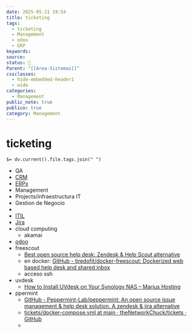 ```yaml
---
date: 2025-05-21 19:54
title: ticketing
tags:
  - ticketing
  - Management
  - odoo
  - ERP
keywords: 
source: 
status: 📌
Parent: "[[Area-Sistemas]]"
cssclasses:
  - hide-embedded-header1
  - wide
categories:
  - Management
public_note: true
publico: true
category: Management
---
```

# ticketing
`$= dv.current().file.tags.join(" ")`

- QA
- [CRM](/management/crm/)
- [ERPx](/management/erpx/)
- Management
- Projects/infraestructura IT
- Gestion de Negocio
- 
- [ITIL](/projects/infraestructura%20it/itil/)
- [Jira](/management/jira/)
- cloud computing
	- akamai 
- [odoo](/projects/infraestructura%20it/odoo/)
- freescout
	- [Best open source help desk: Zendesk & Help Scout alternative](https://freescout.net/) 
	- en docker: [GitHub - tiredofit/docker-freescout: Dockerized web based help desk and shared inbox](https://github.com/tiredofit/docker-freescout) 
	- acceso ssh
- uvdesk
	- [How to Install UVdesk on Your Synology NAS – Marius Hosting](https://mariushosting.com/how-to-install-uvdesk-on-your-synology-nas/) 
- ppermint
	- [GitHub - Peppermint-Lab/peppermint: An open source issue management & help desk solution. A zendesk & jira alternative](https://github.com/Peppermint-Lab/peppermint) 
	- [tickets/docker-compose.yml at main · theNetworkChuck/tickets · GitHub](https://github.com/theNetworkChuck/tickets/blob/main/docker-compose.yml)
	- 